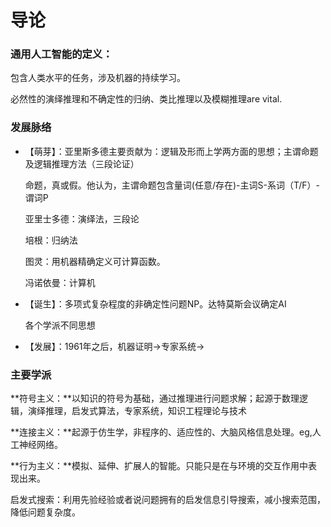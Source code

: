 # 导论

### 通用人工智能的定义：

包含人类水平的任务，涉及机器的持续学习。

必然性的演绎推理和不确定性的归纳、类比推理以及模糊推理are vital.

### 发展脉络

- 【萌芽】：亚里斯多德主要贡献为：逻辑及形而上学两方面的思想；主谓命题及逻辑推理方法（三段论证）

  命题，真或假。他认为，主谓命题包含量词(任意/存在)-主词S-系词（T/F）-谓词P

  亚里士多德：演绎法，三段论

  培根：归纳法

  图灵：用机器精确定义可计算函数。

  冯诺依曼：计算机

- 【诞生】：多项式复杂程度的非确定性问题NP。达特莫斯会议确定AI

  各个学派不同思想

- 【发展】：1961年之后，机器证明->专家系统->

### 主要学派

**符号主义：**以知识的符号为基础，通过推理进行问题求解；起源于数理逻辑，演绎推理，启发式算法，专家系统，知识工程理论与技术

**连接主义：**起源于仿生学，非程序的、适应性的、大脑风格信息处理。eg,人工神经网络。

**行为主义：**模拟、延伸、扩展人的智能。只能只是在与环境的交互作用中表现出来。

启发式搜索：利用先验经验或者说问题拥有的启发信息引导搜索，减小搜索范围，降低问题复杂度。
